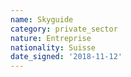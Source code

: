 ```yaml
---
name: Skyguide
category: private_sector
nature: Entreprise
nationality: Suisse
date_signed: '2018-11-12'
---
```

    
